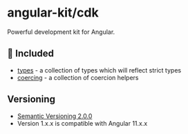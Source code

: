 # angular-kit/cdk

Powerful development kit for Angular.

## 🔋 Included

- [types](./types/README.md) - a collection of types which will reflect strict types
- [coercing](./coercing/README.md) - a collection of coercion helpers

## Versioning
* [Semantic Versioning 2.0.0](http://semver.org/)
* Version 1.x.x is compatible with Angular 11.x.x
